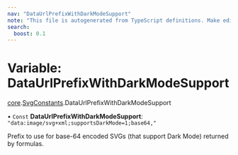 ```yaml
---
nav: "DataUrlPrefixWithDarkModeSupport"
note: "This file is autogenerated from TypeScript definitions. Make edits to the comments in the TypeScript file and then run `make docs` to regenerate this file."
search:
  boost: 0.1
---
```

# Variable: DataUrlPrefixWithDarkModeSupport

[core](../modules/core.md).[SvgConstants](../modules/core.SvgConstants.md).DataUrlPrefixWithDarkModeSupport

• `Const` **DataUrlPrefixWithDarkModeSupport**: ``"data:image/svg+xml;supportsDarkMode=1;base64,"``

Prefix to use for base-64 encoded SVGs (that support Dark Mode) returned by formulas.
